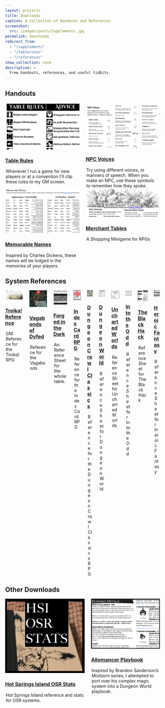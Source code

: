 ```yaml
---
layout: projects
title: Downloads
caption: A Collection of Handouts and References
screenshot:
  src: /images/posts/Supplements.jpg
permalink: downloads
redirect_from:
  - "/supplements"
  - "/tablerules"
  - "/references"
show_collection: none
description: >
  Free handouts, references, and useful tidbits.
--- 
```


## Handouts
<div class="columns">
  <div class="column column-1-2">
    <article class="project-card">
      <a href="/files/Table_Rules.pdf" class="no-hover no-print-link " tabindex="-1">
        <div class="project-card-img img sixteen-nine">
          <img src="/images/posts/tablerules.png" alt="Table Rules" sizes="(min-width: 90em) 22.5rem, (min-width: 54em) 19.5rem, (min-width: 42em) 17.5rem, 100vw">
        </div>
      </a>
      <h3 class="project-card-title">
        <a href="/files/Table_Rules.pdf" class="flip-title">Table Rules</a>
      </h3>
      <legend class="project-card-text fine faded">Whenever I run a game for new players or at a convention I'll clip these rules to my GM screen.</legend>
    </article>
  </div>
  <div class="column column-1-2">
    <article class="project-card">
      <a href="/files/NPC_Voices.pdf" class="no-hover no-print-link " tabindex="-1">
        <div class="project-card-img img sixteen-nine">
          <img src="/images/posts/NPCvoices.png" alt="NPC Voices" sizes="(min-width: 90em) 22.5rem, (min-width: 54em) 19.5rem, (min-width: 42em) 17.5rem, 100vw">
        </div>
      </a>
      <h3 class="project-card-title">
        <a href="/files/NPC_Voices.pdf" class="flip-title">NPC Voices</a>
      </h3>
      <legend class="project-card-text fine faded">Try using different voices, or manners of speech. When you make an NPC, use these symbols to remember how they spoke.</legend>
    </article>
  </div>
</div>   
<div class="columns">
  <div class="column column-1-2">
    <article class="project-card">
      <a href="/files/MemorableNames.pdf" class="no-hover no-print-link " tabindex="-1">
        <div class="project-card-img img sixteen-nine">
          <img src="/images/posts/MemorableNames.png" alt="Memorable Names" sizes="(min-width: 90em) 22.5rem, (min-width: 54em) 19.5rem, (min-width: 42em) 17.5rem, 100vw">
        </div>
      </a>
      <h3 class="project-card-title">
        <a href="/files/MemorableNames.pdf" class="flip-title">Memorable Names</a>
      </h3>
      <legend class="project-card-text fine faded">Inspired by Charles Dickens, these names will be lodged in the memories of your players.</legend>
    </article>
  </div>
  <div class="column column-1-2">
    <article class="project-card">
      <a href="/files/MerchantTables.pdf" class="no-hover no-print-link " tabindex="-1">
        <div class="project-card-img img sixteen-nine">
          <img src="/images/posts/MerchantTables.png" alt="Merchant Tables" sizes="(min-width: 90em) 22.5rem, (min-width: 54em) 19.5rem, (min-width: 42em) 17.5rem, 100vw">
        </div>
      </a>
      <h3 class="project-card-title">
        <a href="/files/MerchantTables.pdf" class="flip-title">Merchant Tables</a>
      </h3>
      <legend class="project-card-text fine faded">A Shopping Minigame for RPGs</legend>
    </article>
  </div>
</div> 

## System References

<div class="columns">
<div class="column column-1-2">
    <article class="project-card">
      <a href="/files/troikaRef.pdf" class="no-hover no-print-link " tabindex="-1">
        <div class="project-card-img img sixteen-nine">
          <img src="/images/troikaRef.png" alt="Troika! Reference" sizes="(min-width: 90em) 22.5rem, (min-width: 54em) 19.5rem, (min-width: 42em) 17.5rem, 100vw">
        </div>
      </a>
      <h3 class="project-card-title">
        <a href="/files/troikaRef.pdf" class="flip-title">Troika! Reference</a>
      </h3>
      <legend class="project-card-text fine faded">GM Reference for the Troika! RPG</legend>
    </article>
  </div>
<div class="column column-1-2">
    <article class="project-card">
      <a href="/files/VagabondsReference.pdf" class="no-hover no-print-link " tabindex="-1">
        <div class="project-card-img img sixteen-nine">
          <img src="/images/posts/vagabonds_cover.png" alt="Vagabonds of Dyfed Reference" sizes="(min-width: 90em) 22.5rem, (min-width: 54em) 19.5rem, (min-width: 42em) 17.5rem, 100vw">
        </div>
      </a>
      <h3 class="project-card-title">
        <a href="/files/VagabondsReference.pdf" class="flip-title">Vagabonds of Dyfed</a>
      </h3>
      <legend class="project-card-text fine faded">Reference for the Vagabonds</legend>
    </article>
  </div>
<div class="column column-1-2">
    <article class="project-card">
      <a href="/files/ForgedDarkSheet.pdf" class="no-hover no-print-link " tabindex="-1">
        <div class="project-card-img img sixteen-nine">
          <img src="/images/posts/ForgedDarkSheet.png" alt="Forged in the Dark Reference" sizes="(min-width: 90em) 22.5rem, (min-width: 54em) 19.5rem, (min-width: 42em) 17.5rem, 100vw">
        </div>
      </a>
      <h3 class="project-card-title">
        <a href="/files/ForgedDarkSheet.pdf" class="flip-title">Forged in the Dark</a>
      </h3>
      <legend class="project-card-text fine faded">An Reference Sheet for the whole table.</legend>
    </article>
  </div>
    <div class="column column-1-2">
    <article class="project-card">
      <a href="/files/ICRPG_Reference.pdf" class="no-hover no-print-link " tabindex="-1">
        <div class="project-card-img img sixteen-nine">
          <img src="/images/posts/ICRPG_Reference.png" alt="Index Card RPG Reference" sizes="(min-width: 90em) 22.5rem, (min-width: 54em) 19.5rem, (min-width: 42em) 17.5rem, 100vw">
        </div>
      </a>
      <h3 class="project-card-title">
        <a href="/files/ICRPG_Reference.pdf" class="flip-title">Index Card RPG</a>
      </h3>
      <legend class="project-card-text fine faded">Reference for the Index Card RPG</legend>
    </article>
  </div>
  <div class="column column-1-2">
    <article class="project-card">
      <a href="/files/DCC_Bookmarks.pdf" class="no-hover no-print-link " tabindex="-1">
        <div class="project-card-img img sixteen-nine">
          <img src="/images/posts/DCC_Bookmarks.jpg" alt="Dungeon Crawl Classics" sizes="(min-width: 90em) 22.5rem, (min-width: 54em) 19.5rem, (min-width: 42em) 17.5rem, 100vw">
        </div>
      </a>
      <h3 class="project-card-title">
        <a href="/files/DCC_Bookmarks.pdf" class="flip-title">Dungeon Crawl Classics</a>
      </h3>
      <legend class="project-card-text fine faded">Reference for the Dungeon Crawl Classics RPG</legend>
    </article>
  </div>
  <div class="column column-1-2">
    <article class="project-card">
      <a href="/files/DungeonWorldReference.pdf" class="no-hover no-print-link " tabindex="-1">
        <div class="project-card-img img sixteen-nine">
          <img src="/images/posts/DungeonWorldReference.png" alt="Dungeon World" sizes="(min-width: 90em) 22.5rem, (min-width: 54em) 19.5rem, (min-width: 42em) 17.5rem, 100vw">
        </div>
      </a>
      <h3 class="project-card-title">
        <a href="/files/DungeonWorldReference.pdf" class="flip-title">Dungeon World</a>
      </h3>
      <legend class="project-card-text fine faded">Reference Sheet for Dungeon World</legend>
    </article>
  </div>
  <div class="column column-1-2">
    <article class="project-card">
      <a href="/files/UnchartedWorldsReference.pdf" class="no-hover no-print-link " tabindex="-1">
        <div class="project-card-img img sixteen-nine">
          <img src="/images/posts/UnchartedWorldsReference.png" alt="Uncharted Worlds" sizes="(min-width: 90em) 22.5rem, (min-width: 54em) 19.5rem, (min-width: 42em) 17.5rem, 100vw">
        </div>
      </a>
      <h3 class="project-card-title">
        <a href="/files/UnchartedWorldsReference.pdf" class="flip-title">Uncharted Worlds</a>
      </h3>
      <legend class="project-card-text fine faded">Reference Sheet for Uncharted Worlds</legend>
    </article>
  </div>
  <!--<div class="column column-1-2">
    <article class="project-card">
      <a href="/files/Numenera_Reference.pdf" class="no-hover no-print-link " tabindex="-1">
        <div class="project-card-img img sixteen-nine">
          <img src="/images/posts/numenaraReference.jpg" alt="Numenera" sizes="(min-width: 90em) 22.5rem, (min-width: 54em) 19.5rem, (min-width: 42em) 17.5rem, 100vw">
        </div>
      </a>
      <h3 class="project-card-title">
        <a href="/files/Numenera_Reference.pdf" class="flip-title">Numenera</a>
      </h3>
      <legend class="project-card-text fine faded">Reference Sheet for Numenera</legend>
    </article>
  </div>-->
  <div class="column column-1-2">
    <article class="project-card">
      <a href="/files/Bastionland_Reference.pdf" class="no-hover no-print-link " tabindex="-1">
        <div class="project-card-img img sixteen-nine">
          <img src="/images/posts/Bastionland_Reference.png" alt="Into the Odd" sizes="(min-width: 90em) 22.5rem, (min-width: 54em) 19.5rem, (min-width: 42em) 17.5rem, 100vw">
        </div>
      </a>
      <h3 class="project-card-title">
        <a href="/files/Bastionland_Reference.pdf" class="flip-title">Into the Odd</a>
      </h3>
      <legend class="project-card-text fine faded">Reference Sheet for Into the Odd</legend>
    </article>
  </div>
  <div class="column column-1-2">
    <article class="project-card">
      <a href="/files/TBHReference_Core.pdf" class="no-hover no-print-link " tabindex="-1">
        <div class="project-card-img img sixteen-nine">
          <img src="/images/posts/blackHackReference.png" alt="The Black Hack" sizes="(min-width: 90em) 22.5rem, (min-width: 54em) 19.5rem, (min-width: 42em) 17.5rem, 100vw">
        </div>
      </a>
      <h3 class="project-card-title">
        <a href="/files/TBHReference_Core.pdf" class="flip-title">The Black Hack</a>
      </h3>
      <legend class="project-card-text fine faded">Reference Sheet for The Black Hack</legend>
    </article>
  </div>
  <div class="column column-1-2">
    <article class="project-card">
      <a href="/files/HeroicFantasyReference.pdf" class="no-hover no-print-link " tabindex="-1">
        <div class="project-card-img img sixteen-nine">
          <img src="/images/posts/HeroicFantasyReference.png" alt="Heroic Fantasy" sizes="(min-width: 90em) 22.5rem, (min-width: 54em) 19.5rem, (min-width: 42em) 17.5rem, 100vw">
        </div>
      </a>
      <h3 class="project-card-title">
        <a href="/files/HeroicFantasyReference.pdf" class="flip-title">Heroic Fantasy</a>
      </h3>
      <legend class="project-card-text fine faded">Reference Sheet for Heroic Fantasy</legend>
    </article>
  </div>
</div>  

## Other Downloads
<div class="columns">
  <div class="column column-1-2">
    <article class="project-card">
      <a href="/files/HotSpringsReference.pdf" class="no-hover no-print-link " tabindex="-1">
        <div class="project-card-img img sixteen-nine">
          <img src="/images/posts/HotSpringsReference.JPG" alt="Hot Springs Island OSR Stats" sizes="(min-width: 90em) 22.5rem, (min-width: 54em) 19.5rem, (min-width: 42em) 17.5rem, 100vw">
        </div>
      </a>
      <h3 class="project-card-title">
        <a href="/files/HotSpringsReference.pdf" class="flip-title">Hot Springs Island OSR Stats</a>
      </h3>
      <legend class="project-card-text fine faded">Hot Springs Island reference and stats for OSR systems.</legend>
    </article>
  </div>
  <div class="column column-1-2">
    <article class="project-card">
      <a href="/files/Allomancer.pdf" class="no-hover no-print-link " tabindex="-1">
        <div class="project-card-img img sixteen-nine">
          <img src="/images/posts/allomancer.png" alt="Allomancer Playbook" sizes="(min-width: 90em) 22.5rem, (min-width: 54em) 19.5rem, (min-width: 42em) 17.5rem, 100vw">
        </div>
      </a>
      <h3 class="project-card-title">
        <a href="/files/Allomancer.pdf" class="flip-title">Allomancer Playbook</a>
      </h3>
      <legend class="project-card-text fine faded">Inspired by Brandon Sanderson’s Mistborn series, I attempted to port over his complex magic system into a Dungeon World playbook. </legend>
    </article>
  </div>
</div>